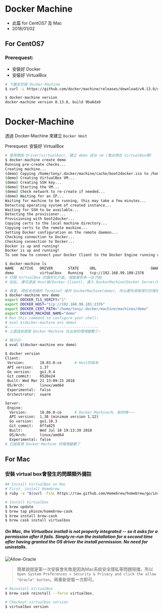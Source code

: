 ﻿# Docker Machine

- 此篇 for CentOS7 及 Mac
- 2018/01/02


## For CentOS7

### Prerequest:

- 安裝好 Docker
- 安裝好 VirtualBox

```sh
# 下載並安裝 Docker-Machine
$ curl -L https://github.com/docker/machine/releases/download/v0.13.0/docker-machine-`uname -s`-`uname -m` >/tmp/docker-machine && chmod +x /tmp/docker-machine && sudo cp /tmp/docker-machine /usr/local/bin/docker-machine

$ docker-machine version
docker-machine version 0.13.0, build 9ba6da9
```



# Docker-Machine

透過 Docker-Machine 來建立 `Docker Host`

Prerequest: 安裝好 VirtualBox

```sh
# 使用預設 Driver(virtualbox), 建立 demo 這台 vm (會出現在 VirtualBox唷)
$ docker-machine create demo
Running pre-create checks...
Creating machine...
(demo) Copying /home/tony/.docker/machine/cache/boot2docker.iso to /home/tony/.docker/machine/machines/demo/boot2docker.iso...
(demo) Creating VirtualBox VM...
(demo) Creating SSH key...
(demo) Starting the VM...
(demo) Check network to re-create if needed...
(demo) Waiting for an IP...
Waiting for machine to be running, this may take a few minutes...
Detecting operating system of created instance...
Waiting for SSH to be available...
Detecting the provisioner...
Provisioning with boot2docker...
Copying certs to the local machine directory...
Copying certs to the remote machine...
Setting Docker configuration on the remote daemon...
Checking connection to Docker...
Checking connection to Docker...
Docker is up and running!
Docker is up and running!
To see how to connect your Docker Client to the Docker Engine running on this virtual machine, run: docker-machine env demo

$ docker-machine ls
NAME   ACTIVE   DRIVER       STATE     URL                         SWARM   DOCKER        ERRORS
demo   -        virtualbox   Running   tcp://192.168.99.100:2376           v18.06.0-ce
# 打開 VirtualBox 的圖形化介面, 就能看到多一台了@@
# 如此, 便可透過 Host端(Docker Client), 連入 DockerMachine(Docker Server/Host), 也就是 demo 這台)

# 再者, 得在本地端的 Terminal 操作 DockerMachine(demo), 所以要先來取得它的環境變數
$ docker-machine env demo
export DOCKER_TLS_VERIFY="1"
export DOCKER_HOST="tcp://192.168.99.101:2376"
export DOCKER_CERT_PATH="/home/tony/.docker/machine/machines/demo"
export DOCKER_MACHINE_NAME="demo"
# Run this command to configure your shell:
# eval $(docker-machine env demo)
#------------------------------------------
# 上面這些就是 Docker-Machine 吐出來的環境變數了~

# 執行它~
$ eval $(docker-machine env demo)

$ docker version
Client:
 Version:       18.03.0-ce      # Host的版本
 API version:   1.37
 Go version:    go1.9.4
 Git commit:    0520e24
 Built: Wed Mar 21 23:09:15 2018
 OS/Arch:       linux/amd64
 Experimental:  false
 Orchestrator:  swarm

Server:
 Engine:
  Version:      18.06.0-ce      # Docker-Machine內, 新的唷~~~
  API version:  1.38 (minimum version 1.12)
  Go version:   go1.10.3
  Git commit:   0ffa825
  Built:        Wed Jul 18 19:13:39 2018
  OS/Arch:      linux/amd64
  Experimental: false
# 已經取得 Docker-Machine 的環境變數了
```


## For Mac

### 安裝 virtual box會發生的問題額外備註

```sh
## Install VirtualBox on Mac
# First, install Homebrew
$ ruby -e "$(curl -fsSL https://raw.github.com/Homebrew/homebrew/go/install)"

# Install Virtualbox
$ brew update
$ brew tap phinze/homebrew-cask
$ brew install brew-cask
$ brew cask install virtualbox
```


##### On Mac, the Virtualbox instlall is not properly integrated -- so it asks for a permission after it fails. Simply re-run the installation for a second time after having granted the OS driver the install permission. No need for uninstalls.

![Allow-Oracle](https://user-images.githubusercontent.com/1438457/31966122-81e98806-b8be-11e7-947e-388d5cf13095.png)
> 簡單說就是第一次安裝會失敗是因為Mac系統安全隱私等問題阻擋，所以`Open System Preferences > Security & Privacy and click the allow "Oracle" button`，再重新安裝一次即可。
```sh
# Reinstall VirtualBox
$ brew cask reinstall --force virtualbox.

# Checkout virtualbox version
$ virtualbox version
```